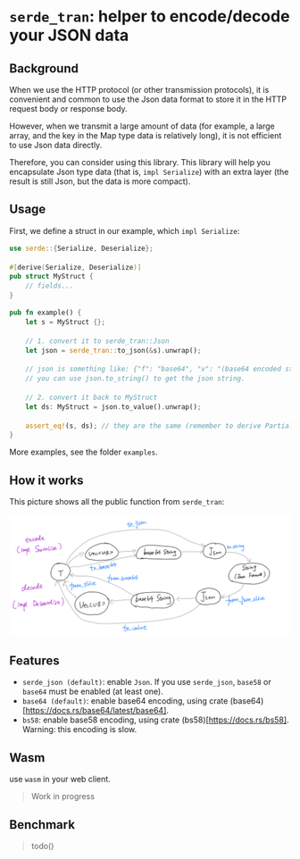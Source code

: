 
# `serde_tran`: helper to encode/decode your JSON data

## Background
When we use the HTTP protocol (or other transmission protocols),
it is convenient and common to use the Json data format to store
it in the HTTP request body or response body.

However, when we transmit a large amount of data (for example,
a large array, and the key in the Map type data is relatively
long), it is not efficient to use Json data directly.

Therefore, you can consider using this library. This library will
help you encapsulate Json type data (that is, `impl Serialize`)
with an extra layer (the result is still Json, but the data is more compact).

## Usage

First, we define a struct in our example, which `impl Serialize`:

```rust
use serde::{Serialize, Deserialize};

#[derive(Serialize, Deserialize)]
pub struct MyStruct {
    // fields...    
}
```

```rust
pub fn example() {
    let s = MyStruct {};
    
    // 1. convert it to serde_tran::Json
    let json = serde_tran::to_json(&s).unwrap();
    
    // json is something like: {"f": "base64", "v": "(base64 encoded string)"}
    // you can use json.to_string() to get the json string.
    
    // 2. convert it back to MyStruct
    let ds: MyStruct = json.to_value().unwrap();
    
    assert_eq!(s, ds); // they are the same (remember to derive PartialEq to use macro assert_eq!)
}
```

More examples, see the folder `examples`.

## How it works

This picture shows all the public function from `serde_tran`:

![](./structure.jpeg)
 
## Features

+ `serde_json (default)`: enable `Json`. If you use `serde_json`, `base58` or `base64` must be enabled (at least one).
+ `base64 (default)`: enable base64 encoding, using crate (base64)[https://docs.rs/base64/latest/base64].
+ `bs58`: enable base58 encoding, using crate (bs58)[https://docs.rs/bs58]. Warning: this encoding is slow.

## Wasm
use `wasm` in your web client.

> Work in progress

## Benchmark
> todo()
